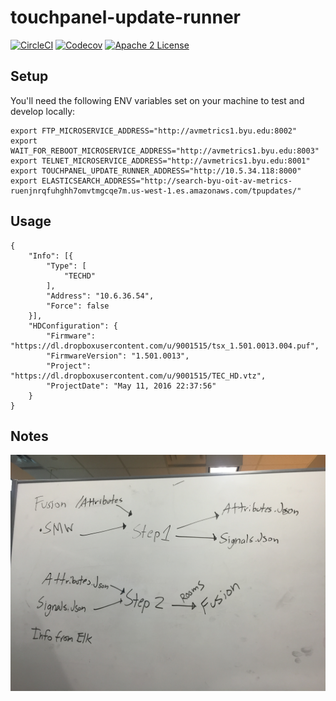 # touchpanel-update-runner
[![CircleCI](https://img.shields.io/circleci/project/byuoitav/touchpanel-update-runner.svg)](https://circleci.com/gh/byuoitav/touchpanel-update-runner) [![Codecov](https://img.shields.io/codecov/c/github/byuoitav/touchpanel-update-runner.svg)](https://codecov.io/gh/byuoitav/touchpanel-update-runner) [![Apache 2 License](https://img.shields.io/hexpm/l/plug.svg)](https://raw.githubusercontent.com/byuoitav/touchpanel-update-runner/master/LICENSE)

## Setup
You'll need the following ENV variables set on your machine to test and develop locally:
```
export FTP_MICROSERVICE_ADDRESS="http://avmetrics1.byu.edu:8002"
export WAIT_FOR_REBOOT_MICROSERVICE_ADDRESS="http://avmetrics1.byu.edu:8003"
export TELNET_MICROSERVICE_ADDRESS="http://avmetrics1.byu.edu:8001"
export TOUCHPANEL_UPDATE_RUNNER_ADDRESS="http://10.5.34.118:8000"
export ELASTICSEARCH_ADDRESS="http://search-byu-oit-av-metrics-ruenjnrqfuhghh7omvtmgcqe7m.us-west-1.es.amazonaws.com/tpupdates/"
```

## Usage
```
{
    "Info": [{
        "Type": [
            "TECHD"
        ],
        "Address": "10.6.36.54",
        "Force": false
    }],
    "HDConfiguration": {
        "Firmware": "https://dl.dropboxusercontent.com/u/9001515/tsx_1.501.0013.004.puf",
        "FirmwareVersion": "1.501.0013",
        "Project": "https://dl.dropboxusercontent.com/u/9001515/TEC_HD.vtz",
        "ProjectDate": "May 11, 2016 22:37:56"
    }
}
```

## Notes
![Whiteboard Picture](whiteboard.jpg)
